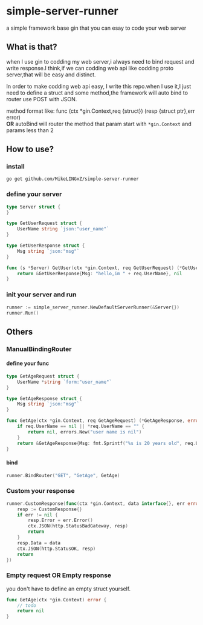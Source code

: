# simple-server-runner
a simple framework base gin that you can esay to code your web server

## What is that?
when I use gin to codding my web server,i always need to bind request and write response.I think,if we can codding web api like codding proto server,that will be easy and distinct.

In order to make codding web api easy, I write this repo.when I use it,I just need to define a struct and some method,the framework will auto bind to router use POST with JSON.

method format like:  func (ctx *gin.Context,req {struct}) (resp {struct ptr},err error)  
**OR**
autoBind will router the method that param start with `*gin.Context` and params less than 2

## How to use?

### install
```shell
go get github.com/MikeLINGxZ/simple-server-runner
```
### define your server
```go
type Server struct {
}

type GetUserRequest struct {
	UserName string `json:"user_name"`
}

type GetUserResponse struct {
	Msg string `json:"msg"`
}

func (s *Server) GetUser(ctx *gin.Context, req GetUserRequest) (*GetUserResponse, error) {
	return &GetUserResponse{Msg: "hello,im " + req.UserName}, nil
}
```
### init your server and run
```go
runner := simple_server_runner.NewDefaultServerRunner(&Server{})
runner.Run()
```

## Others

### ManualBindingRouter
#### define your func
```go
type GetAgeRequest struct {
	UserName *string `form:"user_name"`
}

type GetAgeResponse struct {
	Msg string `json:"msg"`
}

func GetAge(ctx *gin.Context, req GetAgeRequest) (*GetAgeResponse, error) {
	if req.UserName == nil || *req.UserName == "" {
		return nil, errors.New("user name is nil")
	}
	return &GetAgeResponse{Msg: fmt.Sprintf("%s is 20 years old", req.UserName)}, nil
}

```
#### bind 
```go
runner.BindRouter("GET", "GetAge", GetAge)
```

### Custom your response
```go
runner.CustomResponse(func(ctx *gin.Context, data interface{}, err error) {
    resp := CustomResponse{}
    if err != nil {
        resp.Error = err.Error()
        ctx.JSON(http.StatusBadGateway, resp)
        return
    }
    resp.Data = data
    ctx.JSON(http.StatusOK, resp)
    return
})
```

### Empty request OR Empty response
you don't have to define an empty struct yourself.
```go
func GetAge(ctx *gin.Context) error {
	// todo 
	return nil
}

